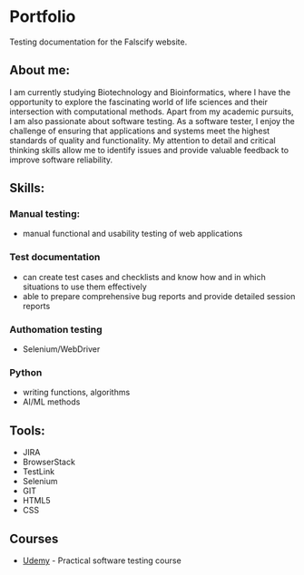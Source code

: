 # Portfolio

Testing documentation for the Falscify website.

## About me:
I am currently studying Biotechnology and Bioinformatics, where I have the opportunity to explore the fascinating world of life sciences and their intersection with computational methods. Apart from my academic pursuits, I am also passionate about software testing. As a software tester, I enjoy the challenge of ensuring that applications and systems meet the highest standards of quality and functionality. My attention to detail and critical thinking skills allow me to identify issues and provide valuable feedback to improve software reliability.

## Skills:
### Manual testing:
- manual functional and usability testing of web applications

### Test documentation
- can create test cases and checklists and know how and in which situations to use them effectively
- able to prepare comprehensive bug reports and provide detailed session reports

### Authomation testing
- Selenium/WebDriver

### Python
- writing functions, algorithms
- AI/ML methods

## Tools:
- JIRA
- BrowserStack
- TestLink
- Selenium
- GIT
- HTML5
- CSS

## Courses
- [Udemy](https://www.udemy.com/course/praktyczny-kurs-testowania-oprogramowania/) - Practical software testing course
